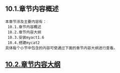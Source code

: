 
## 10.1.章节内容概述
    本章节涉及主要内容有：
     10.1.章节内容概述
     10.2.章节内容大纲
     10.3.安装myact1.6
     10.4.搭建mycat2
	具体每个小节中包含的内容可使通过下面的章节内容大纲进行查看。

## <a href="/enhance/markmap/environment/centos/centos7/chapter/centos7-outline5-chapter10.html" target="_blank">10.2.章节内容大纲</a>

<Markmap localtion="/enhance/markmap/environment/centos/centos7/chapter/centos7-outline5-chapter10.html" height="500rem"/>


